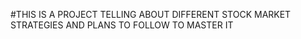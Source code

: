 #THIS IS A PROJECT TELLING ABOUT DIFFERENT STOCK MARKET STRATEGIES AND PLANS TO FOLLOW TO MASTER IT
